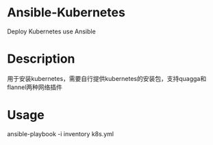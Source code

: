# Ansible-Kubernetes
Deploy Kubernetes use Ansible


# Description

用于安装kubernetes，需要自行提供kubernetes的安装包，支持quagga和flannel两种网络插件

# Usage

ansible-playbook -i inventory k8s.yml
